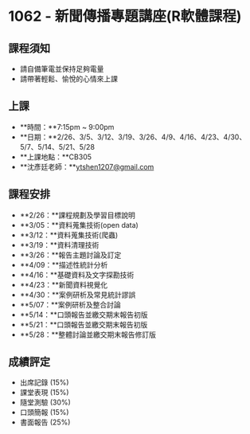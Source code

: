 # 1062 - 新聞傳播專題講座(R軟體課程)

## 課程須知

- 請自備筆電並保持足夠電量
- 請帶著輕鬆、愉悅的心情來上課


## 上課

- **時間：**7:15pm ~ 9:00pm
- **日期：**2/26、3/5、3/12、3/19、3/26、4/9、4/16、4/23、4/30、5/7、5/14、5/21、5/28
- **上課地點：**CB305
- **沈彥廷老師：**ytshen1207@gmail.com


## 課程安排

- **2/26：**課程規劃及學習目標說明
- **3/05：**資料蒐集技術(open data)
- **3/12：**資料蒐集技術(爬蟲)
- **3/19：**資料清理技術
- **3/26：**報告主題討論及訂定
- **4/09：**描述性統計分析
- **4/16：**基礎資料及文字探勘技術
- **4/23：**新聞資料視覺化
- **4/30：**案例研析及常見統計謬誤
- **5/07：**案例研析及整合討論
- **5/14：**口頭報告並繳交期末報告初版
- **5/21：**口頭報告並繳交期末報告初版
- **5/28：**整體討論並繳交期末報告修訂版


## 成績評定

- 出席記錄 (15%)
- 課堂表現 (15%)
- 隨堂測驗 (30%)
- 口頭簡報 (15%)
- 書面報告 (25%)
